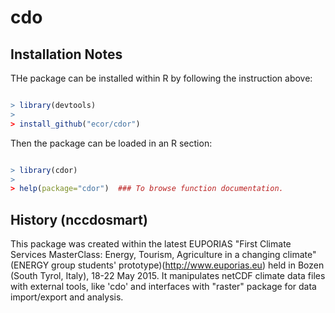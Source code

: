 # cdo


## Installation Notes

THe package can be installed within R by following the instruction above: 
```R

> library(devtools)
>
> install_github("ecor/cdor")


```
Then the package can be loaded in an R section: 
```R

> library(cdor)
>
> help(package="cdor")  ### To browse function documentation.
```
 



## History (nccdosmart)

This package was created within the latest EUPORIAS "First Climate Services MasterClass: Energy, Tourism, Agriculture in a changing climate" (ENERGY group students' prototype)(http://www.euporias.eu) held in Bozen (South Tyrol, Italy), 18-22 May 2015.  It manipulates netCDF climate data files with external tools, like  'cdo' and interfaces with "raster" package for data import/export and analysis.

